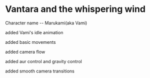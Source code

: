 # Vantara and the whispering wind

 Character name -- Marukami(aka Vami)


 added Vami's idle animation 
 
 added basic movements
 
 added camera flow
 
 added aur control and gravity control
 
 added smooth camera transitions
